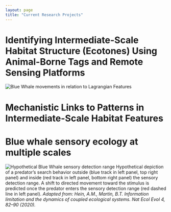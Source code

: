 ```yaml
---
layout: page
title: "Current Research Projects"
---
```

# Identifying Intermediate-Scale Habitat Structure (Ecotones) Using Animal-Borne Tags and Remote Sensing Platforms 
![Blue Whale movements in relation to Lagrangian Features](/images/Fahlbusch_BlueWhaleFTLE.gif "Blue Whale")

# Mechanistic Links to Patterns in Intermediate-Scale Habitat Features

# Blue whale sensory ecology at multiple scales
![Hypothetical Blue Whale sensory detection range](/images/detectionRange.gif "Detection Range Schematic")
Hypothetical depiction of a predator’s search behavior outside (blue track in left panel, top right panel) and inside (red track in left panel, bottom right panel) the sensory detection range. A shift to directed movement toward the stimulus is predicted once the predator enters the sensory detection range (red dashed line in left panel). *Adapted from: Hein, A.M., Martin, B.T. Information limitation and the dynamics of coupled ecological systems. Nat Ecol Evol 4, 82–90 (2020).*